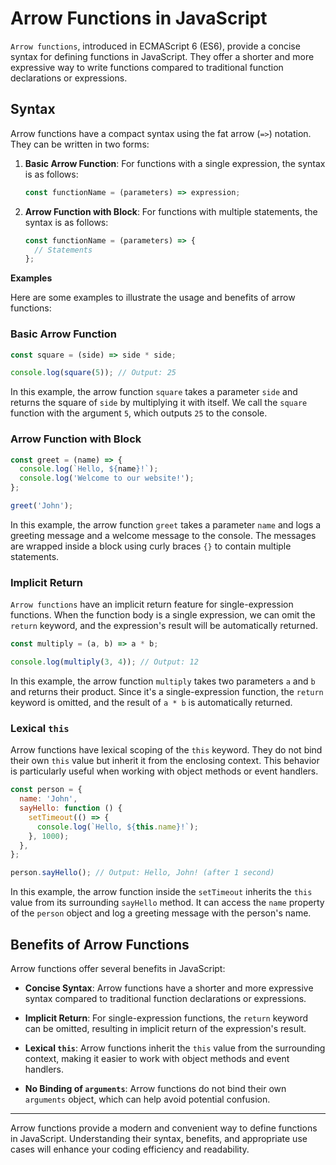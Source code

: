 # **Arrow Functions in JavaScript**

`Arrow functions`, introduced in ECMAScript 6 (ES6), provide a concise syntax for defining functions in JavaScript. They offer a shorter and more expressive way to write functions compared to traditional function declarations or expressions.

## **Syntax**

Arrow functions have a compact syntax using the fat arrow (`=>`) notation. They can be written in two forms:

1. **Basic Arrow Function**: For functions with a single expression, the syntax is as follows:

   ```javascript
   const functionName = (parameters) => expression;
   ```

2. **Arrow Function with Block**: For functions with multiple statements, the syntax is as follows:

   ```javascript
   const functionName = (parameters) => {
     // Statements
   };
   ```

**Examples**

Here are some examples to illustrate the usage and benefits of arrow functions:

### **Basic Arrow Function**

```javascript
const square = (side) => side * side;

console.log(square(5)); // Output: 25
```

In this example, the arrow function `square` takes a parameter `side` and returns the square of `side` by multiplying it with itself. We call the `square` function with the argument `5`, which outputs `25` to the console.

### **Arrow Function with Block**

```javascript
const greet = (name) => {
  console.log(`Hello, ${name}!`);
  console.log('Welcome to our website!');
};

greet('John');
```

In this example, the arrow function `greet` takes a parameter `name` and logs a greeting message and a welcome message to the console. The messages are wrapped inside a block using curly braces `{}` to contain multiple statements.

### **Implicit Return**

`Arrow functions` have an implicit return feature for single-expression functions. When the function body is a single expression, we can omit the `return` keyword, and the expression's result will be automatically returned.

```javascript
const multiply = (a, b) => a * b;

console.log(multiply(3, 4)); // Output: 12
```

In this example, the arrow function `multiply` takes two parameters `a` and `b` and returns their product. Since it's a single-expression function, the `return` keyword is omitted, and the result of `a * b` is automatically returned.

### **Lexical `this`**

Arrow functions have lexical scoping of the `this` keyword. They do not bind their own `this` value but inherit it from the enclosing context. This behavior is particularly useful when working with object methods or event handlers.

```javascript
const person = {
  name: 'John',
  sayHello: function () {
    setTimeout(() => {
      console.log(`Hello, ${this.name}!`);
    }, 1000);
  },
};

person.sayHello(); // Output: Hello, John! (after 1 second)
```

In this example, the arrow function inside the `setTimeout` inherits the `this` value from its surrounding `sayHello` method. It can access the `name` property of the `person` object and log a greeting message with the person's name.

## **Benefits of Arrow Functions**

Arrow functions offer several benefits in JavaScript:

- **Concise Syntax**: Arrow functions have a shorter and more expressive syntax compared to traditional function declarations or expressions.

- **Implicit Return**: For single-expression functions, the `return` keyword can be omitted, resulting in implicit return of the expression's result.

- **Lexical `this`**: Arrow functions inherit the `this` value from the surrounding context, making it easier to work with object methods and event handlers.

- **No Binding of `arguments`**: Arrow functions do not bind their own `arguments` object, which can help avoid potential confusion.

---

Arrow functions provide a modern and convenient way to define functions in JavaScript. Understanding their syntax, benefits, and appropriate use cases will enhance your coding efficiency and readability.
